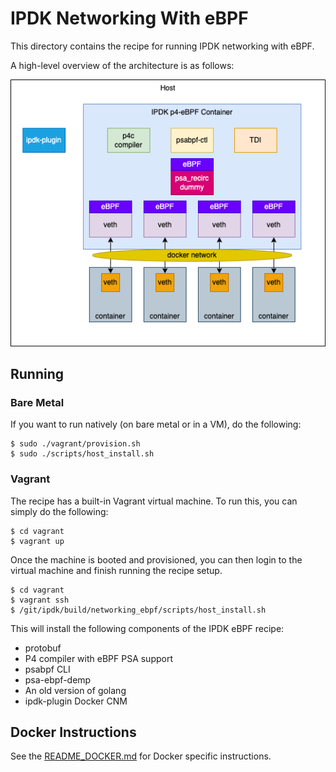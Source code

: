 # IPDK Networking With eBPF

This directory contains the recipe for running IPDK networking with eBPF.

A high-level overview of the architecture is as follows:

![IPDK eBPF Architecture](architecture/demo-Step0.png)

## Running

### Bare Metal

If you want to run natively (on bare metal or in a VM), do the following:

```
$ sudo ./vagrant/provision.sh
$ sudo ./scripts/host_install.sh
```

### Vagrant

The recipe has a built-in Vagrant virtual machine. To run this, you can
simply do the following:

```
$ cd vagrant
$ vagrant up
```

Once the machine is booted and provisioned, you can then login to the virtual
machine and finish running the recipe setup.

```
$ cd vagrant
$ vagrant ssh
$ /git/ipdk/build/networking_ebpf/scripts/host_install.sh
```

This will install the following components of the IPDK eBPF recipe:

* protobuf
* P4 compiler with eBPF PSA support
* psabpf CLI
* psa-ebpf-demp
* An old version of golang
* ipdk-plugin Docker CNM

## Docker Instructions

See the [README_DOCKER.md](README_DOCKER.md) for Docker specific instructions.
